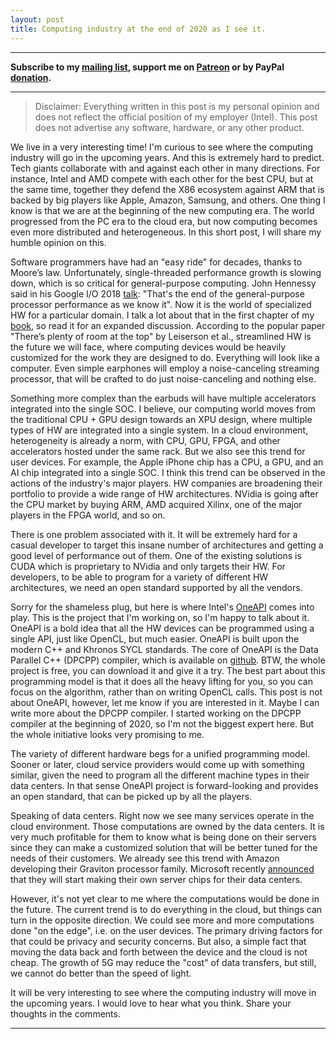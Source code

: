 ```yaml
---
layout: post
title: Computing industry at the end of 2020 as I see it.
---
```


------
**Subscribe to my [mailing list](https://mailchi.mp/4eb73720aafe/easyperf), support me on [Patreon](https://www.patreon.com/dendibakh) or by PayPal [donation](https://www.paypal.com/cgi-bin/webscr?cmd=_donations&business=TBM3NW8TKTT34&currency_code=USD&source=url).**

------

> Disclaimer: Everything written in this post is my personal opinion and does not reflect the official position of my employer (Intel). This post does not advertise any software, hardware, or any other product.

We live in a very interesting time! I'm curious to see where the computing industry will go in the upcoming years. And this is extremely hard to predict. Tech giants collaborate with and against each other in many directions. For instance, Intel and AMD compete with each other for the best CPU, but at the same time, together they defend the X86 ecosystem against ARM that is backed by big players like Apple, Amazon, Samsung, and others. One thing I know is that we are at the beginning of the new computing era. The world progressed from the PC era to the cloud era, but now computing becomes even more distributed and heterogeneous. In this short post, I will share my humble opinion on this.

Software programmers have had an "easy ride" for decades, thanks to Moore’s law. Unfortunately, single-threaded performance growth is slowing down, which is so critical for general-purpose computing. John Hennessy said in his Google I/O 2018 [talk](https://youtu.be/Azt8Nc-mtKM): "That's the end of the general-purpose processor performance as we know it". Now it is the world of specialized HW for a particular domain. I talk a lot about that in the first chapter of my [book](https://book.easyperf.net/perf_book), so read it for an expanded discussion. According to the popular paper "There’s plenty of room at the top" by Leiserson et al., streamlined HW is the future we will face, where computing devices would be heavily customized for the work they are designed to do. Everything will look like a computer. Even simple earphones will employ a noise-canceling streaming processor, that will be crafted to do just noise-canceling and nothing else.

Something more complex than the earbuds will have multiple accelerators integrated into the single SOC. I believe, our computing world moves from the traditional CPU + GPU design towards an XPU design, where multiple types of HW are integrated into a single system. In a cloud environment, heterogeneity is already a norm, with CPU, GPU, FPGA, and other accelerators hosted under the same rack. But we also see this trend for user devices. For example, the Apple iPhone chip has a CPU, a GPU, and an AI chip integrated into a single SOC. I think this trend can be observed in the actions of the industry's major players. HW companies are broadening their portfolio to provide a wide range of HW architectures. NVidia is going after the CPU market by buying ARM, AMD acquired Xilinx, one of the major players in the FPGA world, and so on. 

There is one problem associated with it. It will be extremely hard for a casual developer to target this insane number of architectures and getting a good level of performance out of them. One of the existing solutions is CUDA which is proprietary to NVidia and only targets their HW. For developers, to be able to program for a variety of different HW architectures, we need an open standard supported by all the vendors.

Sorry for the shameless plug, but here is where Intel's [OneAPI](https://www.oneapi.com/) comes into play. This is the project that I'm working on, so I'm happy to talk about it. OneAPI is a bold idea that all the HW devices can be programmed using a single API, just like OpenCL, but much easier. OneAPI is built upon the modern C++ and Khronos SYCL standards. The core of OneAPI is the Data Parallel C++ (DPCPP) compiler, which is available on [github](https://github.com/intel/llvm). BTW, the whole project is free, you can download it and give it a try. The best part about this programming model is that it does all the heavy lifting for you, so you can focus on the algorithm, rather than on writing OpenCL calls. This post is not about OneAPI, however, let me know if you are interested in it. Maybe I can write more about the DPCPP compiler. I started working on the DPCPP compiler at the beginning of 2020, so I'm not the biggest expert here. But the whole initiative looks very promising to me.

The variety of different hardware begs for a unified programming model. Sooner or later, cloud service providers would come up with something similar, given the need to program all the different machine types in their data centers. In that sense OneAPI project is forward-looking and provides an open standard, that can be picked up by all the players. 

Speaking of data centers. Right now we see many services operate in the cloud environment. Those computations are owned by the data centers. It is very much profitable for them to know what is being done on their servers since they can make a customized solution that will be better tuned for the needs of their customers. We already see this trend with Amazon developing their Graviton processor family. Microsoft recently [announced](https://www.bloomberg.com/news/articles/2020-12-18/microsoft-is-designing-its-own-chips-for-servers-surface-pcs) that they will start making their own server chips for their data centers.

However, it's not yet clear to me where the computations would be done in the future. The current trend is to do everything in the cloud, but things can turn in the opposite direction. We could see more and more computations done "on the edge", i.e. on the user devices. The primary driving factors for that could be privacy and security concerns. But also, a simple fact that moving the data back and forth between the device and the cloud is not cheap. The growth of 5G may reduce the "cost" of data transfers, but still, we cannot do better than the speed of light.

It will be very interesting to see where the computing industry will move in the upcoming years. I would love to hear what you think. Share your thoughts in the comments.

---
